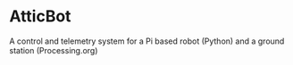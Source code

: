 # AtticBot
A control and telemetry system for a Pi based robot (Python) and a ground station (Processing.org)
